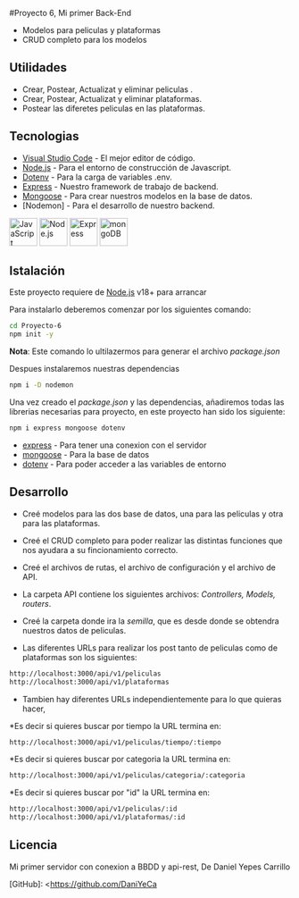 #Proyecto  6, Mi primer Back-End

- Modelos para peliculas y plataformas
- CRUD completo para los modelos

## Utilidades

- Crear, Postear, Actualizat y eliminar peliculas .
- Crear, Postear, Actualizat y eliminar plataformas. 
- Postear las diferetes peliculas en las plataformas.

## Tecnologias

- [Visual Studio Code] - El mejor editor de código.
- [Node.js] - Para el entorno de construcción de Javascript.
- [Dotenv] - Para la carga de variables .env.
- [Express] - Nuestro framework de trabajo de backend.
- [Mongoose] - Para crear nuestros modelos en la base de datos.
- [Nodemon] - Para el desarrollo de nuestro backend.

<img width="50" src="https://user-images.githubusercontent.com/25181517/117447155-6a868a00-af3d-11eb-9cfe-245df15c9f3f.png" alt="JavaScript" title="JavaScript"/>
<img width="50" src="https://user-images.githubusercontent.com/25181517/183568594-85e280a7-0d7e-4d1a-9028-c8c2209e073c.png" alt="Node.js" title="Node.js"/>
<img width="50" src="https://user-images.githubusercontent.com/25181517/183859966-a3462d8d-1bc7-4880-b353-e2cbed900ed6.png" alt="Express" title="Express"/>
<img width="50" src="https://user-images.githubusercontent.com/25181517/182884177-d48a8579-2cd0-447a-b9a6-ffc7cb02560e.png" alt="mongoDB" title="mongoDB"/>


## Istalación
Este proyecto requiere de [Node.js](https://nodejs.org/) v18+ para arrancar

Para instalarlo deberemos comenzar por los siguientes comando:

```sh
cd Proyecto-6
npm init -y
```
**Nota**: Este comando lo ultilazermos para generar el archivo *package.json*

Despues instalaremos nuestras dependencias

```sh
npm i -D nodemon
```



Una vez creado el *package.json* y las dependencias, añadiremos todas las librerias necesarias para proyecto, en este proyecto han sido los siguiente:

```sh
npm i express mongoose dotenv 
```

- [express] - Para tener una conexion con el servidor
- [mongoose] - Para la base de datos
- [dotenv] - Para poder acceder a las variables de entorno



## Desarrollo

- Creé modelos para las dos base de datos, una para las peliculas y otra para las plataformas.
- Creé el CRUD completo para poder realizar las distintas funciones que nos ayudara a su fincionamiento correcto.
- Creé el archivos de rutas, el archivo de configuración y el archivo de API.
- La carpeta API contiene los siguientes archivos: *Controllers, Models, routers*.
- Creé la carpeta donde ira la *semilla*, que es desde donde se obtendra nuestros datos de peliculas.

- Las diferentes URLs para realizar los post tanto de peliculas como de plataformas son los siguientes: 

```sh
http://localhost:3000/api/v1/peliculas
http://localhost:3000/api/v1/plataformas
```

- Tambien hay diferentes URLs independientemente para lo que quieras hacer,

*Es decir si quieres buscar por tiempo la URL termina en: 
```sh
http://localhost:3000/api/v1/peliculas/tiempo/:tiempo
```
*Es decir si quieres buscar por categoria la URL termina en: 
```sh
http://localhost:3000/api/v1/peliculas/categoria/:categoria
```
*Es decir si quieres buscar por "id" la URL termina en: 
```sh
http://localhost:3000/api/v1/peliculas/:id
http://localhost:3000/api/v1/plataformas/:id
```

## Licencia

Mi primer servidor con conexion a BBDD y api-rest, De Daniel Yepes Carrillo


   [Visual Studio Code]: <https://code.visualstudio.com>
   [Node.js]: <https://nodejs.org/es>
   [Dotenv]: <https://www.npmjs.com/package/dotenv>
   [Mongoose]: <https://mongoosejs.com>
   [Express]: <https://expressjs.com/es/>
   [GitHub]: <https://github.com/DaniYeCa


